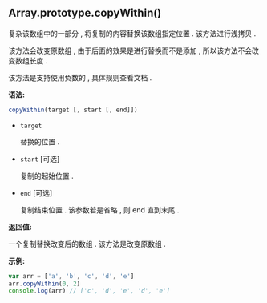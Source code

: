 ## Array.prototype.copyWithin()

复杂该数组中的一部分 , 将复制的内容替换该数组指定位置 .  该方法进行浅拷贝 .

该方法会改变原数组 , 由于后面的效果是进行替换而不是添加 , 所以该方法不会改变数组长度 .

该方法是支持使用负数的 , 具体规则查看文档 .



**语法:**

```js
copyWithin(target [, start [, end]])
```



- `target`

  替换的位置 . 

- `start` [可选]

  复制的起始位置 . 

- `end` [可选]

  复制结束位置 .  该参数若是省略 , 则 end 直到末尾 .



**返回值:**

一个复制替换改变后的数组 . 该方法是改变原数组 .



**示例:**

```js
var arr = ['a', 'b', 'c', 'd', 'e']
arr.copyWithin(0, 2)
console.log(arr) // ['c', 'd', 'e', 'd', 'e']
```

